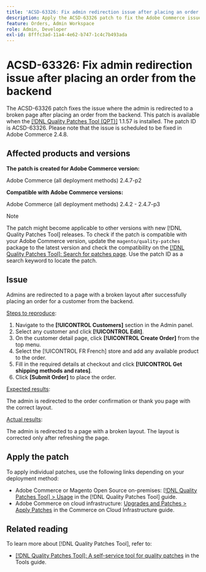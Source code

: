 ```yaml
---
title: 'ACSD-63326: Fix admin redirection issue after placing an order from the backend'
description: Apply the ACSD-63326 patch to fix the Adobe Commerce issue where the admin is redirected to a broken page after placing an order from the backend.
feature: Orders, Admin Workspace
role: Admin, Developer
exl-id: 8fffc3ad-11a4-4e62-b747-1c4c7b493ada
---
```

# ACSD-63326: Fix admin redirection issue after placing an order from the backend

The ACSD-63326 patch fixes the issue where the admin is redirected to a broken page after placing an order from the backend. This patch is available when the [[!DNL Quality Patches Tool (QPT)]](/help/tools/quality-patches-tool/quality-patches-tool-to-self-serve-quality-patches.md) 1.1.57 is installed. The patch ID is ACSD-63326. Please note that the issue is scheduled to be fixed in Adobe Commerce 2.4.8.

## Affected products and versions

**The patch is created for Adobe Commerce version:**

Adobe Commerce (all deployment methods)  2.4.7-p2

**Compatible with Adobe Commerce versions:**

Adobe Commerce (all deployment methods) 2.4.2 - 2.4.7-p3

>[!NOTE]
>
>The patch might become applicable to other versions with new [!DNL Quality Patches Tool] releases. To check if the patch is compatible with your Adobe Commerce version, update the `magento/quality-patches` package to the latest version and check the compatibility on the [[!DNL Quality Patches Tool]: Search for patches page](https://experienceleague.adobe.com/tools/commerce-quality-patches/index.html). Use the patch ID as a search keyword to locate the patch.

## Issue

Admins are redirected to a page with a broken layout after successfully placing an order for a customer from the backend.

<u>Steps to reproduce</u>:

1. Navigate to the **[!UICONTROL Customers]** section in the Admin panel.
1. Select any customer and click **[!UICONTROL Edit]**.
1. On the customer detail page, click **[!UICONTROL Create Order]** from the top menu.
1. Select the [!UICONTROL FR French] store and add any available product to the order.
1. Fill in the required details at checkout and click **[!UICONTROL Get shipping methods and rates]**.
1. Click **[Submit Order]** to place the order.

<u>Expected results</u>:

The admin is redirected to the order confirmation or thank you page with the correct layout.

<u>Actual results</u>:

The admin is redirected to a page with a broken layout. The layout is corrected only after refreshing the page.

## Apply the patch

To apply individual patches, use the following links depending on your deployment method:

* Adobe Commerce or Magento Open Source on-premises: [[!DNL Quality Patches Tool] > Usage](/help/tools/quality-patches-tool/usage.md) in the [!DNL Quality Patches Tool] guide.
* Adobe Commerce on cloud infrastructure: [Upgrades and Patches > Apply Patches](https://experienceleague.adobe.com/docs/commerce-cloud-service/user-guide/develop/upgrade/apply-patches.html) in the Commerce on Cloud Infrastructure guide.


## Related reading

To learn more about [!DNL Quality Patches Tool], refer to:

* [[!DNL Quality Patches Tool]: A self-service tool for quality patches](/help/tools/quality-patches-tool/quality-patches-tool-to-self-serve-quality-patches.md) in the Tools guide.
